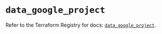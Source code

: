 # `data_google_project`

Refer to the Terraform Registry for docs: [`data_google_project`](https://registry.terraform.io/providers/hashicorp/google-beta/6.30.0/docs/data-sources/google_project).

